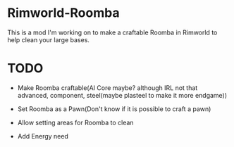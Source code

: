 # Rimworld-Roomba
This is a mod I'm working on to make a craftable Roomba in Rimworld to help clean your large bases. 


# TODO

- Make Roomba craftable(AI Core maybe? although IRL not that advanced, component, steel(maybe plasteel to make it more endgame))

- Set Roomba as a Pawn(Don't know if it is possible to craft a pawn)
- Allow setting areas for Roomba to clean
- Add Energy need
